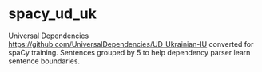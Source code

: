 # spacy_ud_uk
Universal Dependencies https://github.com/UniversalDependencies/UD_Ukrainian-IU converted for spaCy training. Sentences grouped by 5 to help dependency parser learn sentence boundaries.
